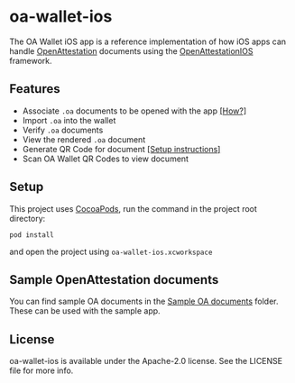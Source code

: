# oa-wallet-ios
The OA Wallet iOS app is a reference implementation of how iOS apps can handle [OpenAttestation](https://www.openattestation.com/) documents using the [OpenAttestationIOS](https://github.com/Open-Attestation/open-attestation-ios) framework.

## Features

- Associate `.oa` documents to be opened with the app [[How?]](https://github.com/Open-Attestation/oa-wallet-ios/wiki/How-to-associate-.oa-documents-to-your-app)
- Import `.oa` into the wallet
- Verify `.oa` documents
- View the rendered `.oa` document
- Generate QR Code for document [[Setup instructions]](https://github.com/Open-Attestation/oa-wallet-backend-example#installationdeployment-instructions)
- Scan OA Wallet QR Codes to view document


## Setup
This project uses [CocoaPods](https://cocoapods.org/), run the command in the project root directory:
```
pod install
``` 
and open the project using `oa-wallet-ios.xcworkspace`


## Sample OpenAttestation documents
You can find sample OA documents in the [Sample OA documents](https://github.com/Open-Attestation/oa-wallet-ios/tree/master/Sample%20OA%20documents) folder. These can be used with the sample app.


## License

oa-wallet-ios is available under the Apache-2.0 license. See the LICENSE file for more info.
